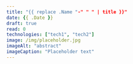 ```yaml
---
title: "{{ replace .Name "-" " " | title }}"
date: {{ .Date }}
draft: true
read: 0
technologies: ["tech1", "tech2"]
image: /img/placeholder.jpg
imageAlt: "abstract"
imageCaption: "Placeholder text"
---
```

